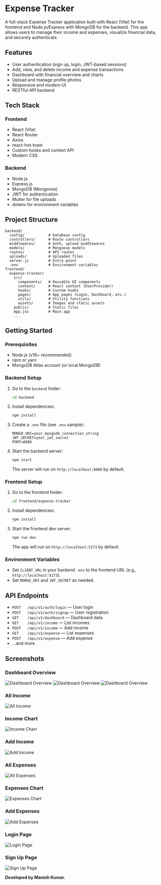 # Expense Tracker

A full-stack Expense Tracker application built with React (Vite) for the frontend and Node.js/Express with MongoDB for the backend. This app allows users to manage their income and expenses, visualize financial data, and securely authenticate.

## Features

- User authentication (sign up, login, JWT-based sessions)
- Add, view, and delete income and expense transactions
- Dashboard with financial overview and charts
- Upload and manage profile photos
- Responsive and modern UI
- RESTful API backend

## Tech Stack

### Frontend
- React (Vite)
- React Router
- Axios
- react-hot-toast
- Custom hooks and context API
- Modern CSS

### Backend
- Node.js
- Express.js
- MongoDB (Mongoose)
- JWT for authentication
- Multer for file uploads
- dotenv for environment variables

## Project Structure

```
backend/
  config/           # Database config
  controllers/      # Route controllers
  middlewares/      # Auth, upload middlewares
  models/           # Mongoose models
  routes/           # API routes
  uploads/          # Uploaded files
  server.js         # Entry point
  .env              # Environment variables
frontend/
  expense-tracker/
    src/
      components/   # Reusable UI components
      context/      # React context (UserProvider)
      hooks/        # Custom hooks
      pages/        # App pages (Login, Dashboard, etc.)
      utils/        # Utility functions
      assets/       # Images and static assets
    public/         # Static files
    App.jsx         # Main app
    ...
```

## Getting Started

### Prerequisites
- Node.js (v16+ recommended)
- npm or yarn
- MongoDB Atlas account (or local MongoDB)

### Backend Setup
1. Go to the `backend` folder:
   ```sh
   cd backend
   ```
2. Install dependencies:
   ```sh
   npm install
   ```
3. Create a `.env` file (see `.env` sample):
   ```env
   MONGO_URI=your_mongodb_connection_string
   JWT_SECRET=your_jwt_secret
   PORT=8000
   ```
4. Start the backend server:
   ```sh
   npm start
   ```
   The server will run on `http://localhost:8000` by default.

### Frontend Setup
1. Go to the frontend folder:
   ```sh
   cd frontend/expense-tracker
   ```
2. Install dependencies:
   ```sh
   npm install
   ```
3. Start the frontend dev server:
   ```sh
   npm run dev
   ```
   The app will run on `http://localhost:5173` by default.

### Environment Variables
- Set `CLIENT_URL` in your backend `.env` to the frontend URL (e.g., `http://localhost:5173`).
- Set `MONGO_URI` and `JWT_SECRET` as needed.

## API Endpoints

- `POST   /api/v1/auth/login`         — User login
- `POST   /api/v1/auth/signup`        — User registration
- `GET    /api/v1/dashboard`          — Dashboard data
- `GET    /api/v1/income`             — List incomes
- `POST   /api/v1/income`             — Add income
- `GET    /api/v1/expense`            — List expenses
- `POST   /api/v1/expense`            — Add expense
- ...and more


## Screenshots

### Dashboard Overview
![Dashboard Overview](./frontend/screenshorts/dashboard-overview.png)
![Dashboard Overview](./frontend/screenshorts/dashboard-overview1.png)
![Dashboard Overview](./frontend/screenshorts/dashboard-overview2.png)

### All Income
![All Income](./frontend/screenshorts/incomeTransactions.png)

### Income Chart
![Income Chart](./frontend/screenshorts/incomeChart.png)

### Add Income
![Add Income](./frontend/screenshorts/addIncome.png)

### All Expenses
![All Expenses](./frontend/screenshorts/expenseTransaction.png)

### Expenses Chart
![Expenses Chart](./frontend/screenshorts/expenseChart.png)

### Add Expenses
![Add Expenses](./frontend/screenshorts/addExpense.png)

### Login Page
![Login Page](./frontend/screenshorts/loginPage.png)

### Sign Up Page
![Sign Up Page](./frontend/screenshorts/signUpPage.png)


**Developed by Manish Kumar.**